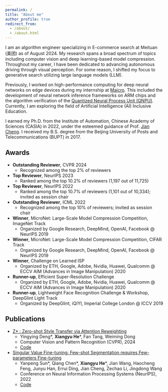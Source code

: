 ```yaml
---
permalink: /
title: "About me"
author_profile: true
redirect_from: 
  - /about/
  - /about.html
---
```


I am an algorithm engineer specializing in E-commerce search at Meituan (美团) as of August 2024. My research spans a broad spectrum of topics including computer vision and deep learning-based model compression. Throughout my career, I have been dedicated to advancing autonomous driving through visual perception. For some reason, I shifted my focus to generative search utilizing large language models (LLM).

Previously, I worked on high-performance computing for deep neural networks on edge devices during my internship at [Maicro](https://www.maicro.com/). This included the development of neural network inference frameworks on ARM chips and the algorithm verification of the [Quantized Neural Process Unit (QNPU)](http://www.semiinsights.com/s/foundry/33/36933.shtml). Currently, I am exploring the field of Artificial Intelligence (AI) Inclusive Education.

I earned my Ph.D. from the Institute of Automation, Chinese Academy of Sciences (CASIA) in 2022, under the esteemed guidance of Prof. [Jian Cheng](https://people.ucas.ac.cn/~chengjian). I received my B.S. degree from the Beijing University of Posts and Telecommunications (BUPT) in 2017.

## Awards

- **Outstanding Reviewer**, CVPR 2024
  - Recognized among the top 2% of reviewers
- **Top Reviewer**, NeurIPS 2023
  - Ranked among the top 10.2% of reviewers (1,197 out of 11,725)
- **Top Reviewer**, NeurIPS 2022
  - Ranked among the top 10.7% of reviewers (1,101 out of 10,334); invited as session chair
- **Outstanding Reviewer**, ICML 2022
  - Recognized among the top 10% of reviewers; invited as session chair
- **Winner**, MicroNet: Large-Scale Model Compression Competition, ImageNet Track
  - Organized by Google Research, DeepMind, OpenAI, Facebook @ NeurIPS 2019
- **Winner**, MicroNet: Large-Scale Model Compression Competition, CIFAR Track
  - Organized by Google Research, DeepMind, OpenAI, Facebook @ NeurIPS 2019
- **Winner**, Challenge on Learned ISP
  - Organized by ETH, Google, Adobe, Nvidia, Huawei, Qualcomm @ ECCV AIM (Advances in Image Manipulation) 2020
- **Runner-up**, Efficient Super-Resolution Challenge
  - Organized by ETH, Google, Adobe, Nvidia, Huawei, Qualcomm @ ECCV AIM (Advances in Image Manipulation) 2020
- **Runner-up**, Lightweight Face Recognition Challenge & Workshop, DeepGlint Light Track
  - Organized by DeepGlint, iQIYI, Imperial College London @ ICCV 2019


## Publications
- [Z* : Zero-shot Style Transfer via Attention Reweighting](https://openaccess.thecvf.com/content/CVPR2024/papers/Deng_Z_Zero-shot_Style_Transfer_via_Attention_Reweighting_CVPR_2024_paper.pdf)
  - Yingying Deng*, **Xiangyu He***, Fan Tang, Weiming Dong 
  - Computer Vision and Pattern Recognition (CVPR), 2024
  - [Code](https://github.com/HolmesShuan/Zero-shot-Style-Transfer-via-Attention-Rearrangement)
- [Singular Value Fine-tuning: Few-shot Segmentation requires Few-parameters Fine-tuning](https://proceedings.neurips.cc/paper_files/paper/2022/hash/f3bfbd65743e60c685a3845bd61ce15f-Abstract-Conference.html)
  - Yanpeng Sun*, Qiang Chen*, **Xiangyu He***, Jian Wang, Haocheng Feng, Junyu Han, Errui Ding, Jian Cheng, Zechao Li, Jingdong Wang
  - Conference on Neural Information Processing Systems (NeurIPS), 2022
  - [Code](https://github.com/syp2ysy/SVF)
